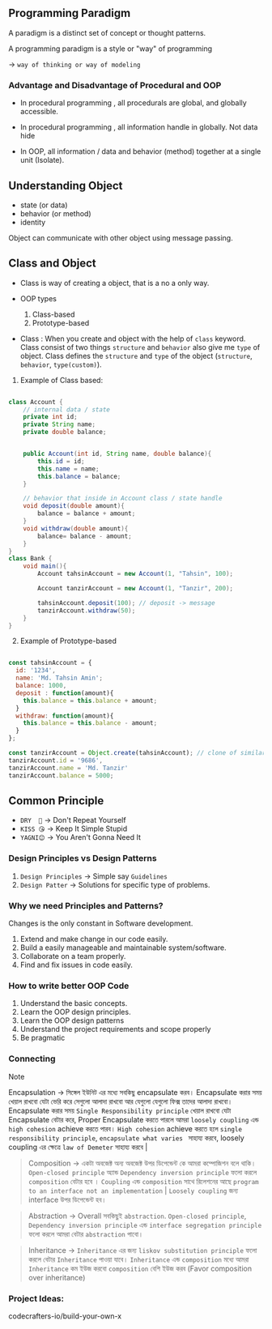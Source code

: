 ## Programming Paradigm

A paradigm is a distinct set of concept or thought patterns.

A programming paradigm is a style or "way" of programming

&rarr; `way of thinking or way of modeling`

### Advantage and Disadvantage of Procedural and OOP

- In procedural programming , all procedurals are global, and globally accessible.

- In procedural programming , all information handle in globally. Not data hide

* In OOP, all information / data and behavior (method) together at a single unit (Isolate).

## Understanding Object

- state (or data)
- behavior (or method)
- identity

Object can communicate with other object using message passing.

## Class and Object

- Class is way of creating a object, that is a no a only way.

- OOP types

  1. Class-based
  2. Prototype-based

* Class : When you create and object with the help of `class` keyword. Class consist of two things `structure` and `behavior` also give me `type` of object. Class defines the `structure` and `type` of the object (`structure`, `behavior`, `type(custom)`).

1. Example of Class based:

```java

class Account {
    // internal data / state
    private int id;
    private String name;
    private double balance;


    public Account(int id, String name, double balance){
        this.id = id;
        this.name = name;
        this.balance = balance;
    }

    // behavior that inside in Account class / state handle
    void deposit(double amount){
        balance = balance + amount;
    }
    void withdraw(double amount){
        balance= balance - amount;
    }
}
class Bank {
    void main(){
        Account tahsinAccount = new Account(1, "Tahsin", 100);

        Account tanzirAccount = new Account(1, "Tanzir", 200);

        tahsinAccount.deposit(100); // deposit -> message
        tanzirAccount.withdraw(50);
    }
}

```

2. Example of Prototype-based

```js

const tahsinAccount = {
  id: '1234',
  name: 'Md. Tahsin Amin';
  balance: 1000,
  deposit : function(amount){
    this.balance = this.balance + amount;
  }
  withdraw: function(amount){
    this.balance = this.balance - amount;
  }
};

const tanzirAccount = Object.create(tahsinAccount); // clone of similar structure like tahsinAccount
tanzirAccount.id = '9686',
tanzirAccount.name = 'Md. Tanzir'
tanzirAccount.balance = 5000;

```

## Common Principle

- `DRY  😬` &rarr; Don't Repeat Yourself
- `KISS 😘` &rarr; Keep It Simple Stupid
- `YAGNI😊` &rarr; You Aren't Gonna Need It

### Design Principles vs Design Patterns

1. `Design Principles` &rarr; Simple say `Guidelines`
2. `Design Patter` &rarr; Solutions for specific type of problems.

### Why we need Principles and Patterns?

Changes is the only constant in Software development.

1. Extend and make change in our code easily.
2. Build a easily manageable and maintainable system/software.
3. Collaborate on a team properly.
4. Find and fix issues in code easily.

### How to write better OOP Code

1. Understand the basic concepts.
2. Learn the OOP design principles.
3. Learn the OOP design patterns
4. Understand the project requirements and scope properly
5. Be pragmatic

### Connecting

> [!NOTE]
> Encapsulation &rarr; সিঙ্গেল ইউনিট এর মধ্যে সবকিছু encapsulate করব। Encapsulate করার সময় খেয়াল রাখবো যেটা ভেরি করে সেগুলো আলাদা রাখবো আর যেগুলো যেগুলো ফিক্স তাদের আলাদা রাখবো। Encapsulate করার সময় `Single Responsibility principle` খেয়াল রাখবো যেটা Encapsulate বেটার করে, Proper Encapsulate করতে পারলে আমরা `loosely coupling` এন্ড `high cohesion` achieve করতে পারব। `High cohesion` achieve করতে হলে `single responsibility principle`, `encapsulate what varies ` সাহায্য করবে, loosely coupling এর ক্ষেত্রে `law of Demeter` সাহায্য করবে |

> Composition &rarr; একটা অবজেক্ট অন্য অবজেক্ট উপর ডিপেন্ডেন্ট কে আমরা কম্পোজিশন বলে থাকি। `Open-closed principle` অ্যান্ড `Dependency inversion principle` ফলো করলে `composition` বেটার হবে । `Coupling` এন্ড `composition` সাথে রিলেশনের আছে `program to an interface not an implementation` | `Loosely coupling` জন্য interface উপর ডিপেন্ডেন্ট হব।

> Abstraction &rarr; Overall সবকিছুই `abstraction`. `Open-closed principle`, `Dependency inversion principle` এন্ড `interface segregation principle` ফলো করলে আমরা বেটার `abstraction` পাবো।

> Inheritance &rarr; `Inheritance` এর জন্য `liskov substitution principle` ফলো করলে বেটার `Inheritance` পাওয়া যাবে। `Inheritance` এন্ড `composition` মধ্যে আমরা `Inheritance` কম ইউজ করবো `composition` বেশি ইউজ করব (Favor composition over inheritance)

### Project Ideas:

codecrafters-io/build-your-own-x
